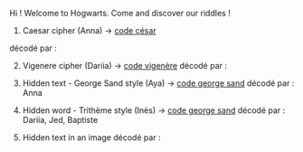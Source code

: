 Hi ! Welcome to Hogwarts.
Come and discover our riddles !

1. Caesar cipher (Anna) -> [code césar](1-codecésar.md)

décodé par :

2. Vigenere cipher (Dariia) -> [code vigenère](2-codevigenere.md)
décodé par :

3. Hidden text - George Sand style (Aya) -> [code george sand](3-steganographie-aya.md)
décodé par : Anna

4. Hidden word - Trithème style (Inès) -> [code george sand](3-steganographie-aya.md)
décodé par : Dariia, Jed, Baptiste

5. Hidden text in an image
décodé par :
